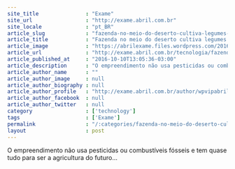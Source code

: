 ```yaml
---
site_title               : "Exame"
site_url                 : "http://exame.abril.com.br"
site_locale              : "pt_BR"
article_slug             : "fazenda-no-meio-do-deserto-cultiva-legumes-com-agua-do-mar"
article_title            : "Fazenda no meio do deserto cultiva legumes com água do mar"
article_image            : "https://abrilexame.files.wordpress.com/2016/10/size_960_16_9_sundrop_farms.jpg?quality=70&strip=all&w=960"
article_url              : "http://exame.abril.com.br/tecnologia/fazenda-no-meio-do-deserto-cultiva-legumes-com-agua-do-mar/"
article_published_at     : "2016-10-10T13:05:36-03:00"
article_description      : "O empreendimento não usa pesticidas ou combustíveis fósseis e tem quase tudo para ser a agricultura do futuro..."
article_author_name      : ""
article_author_image     : null
article_author_biography : null
article_author_profile   : "http://exame.abril.com.br/author/wpvipabril/"
article_author_facebook  : null
article_author_twitter   : null
category                 : ['technology']
tags                     : ['Exame']
permalink                : "/:categories/fazenda-no-meio-do-deserto-cultiva-legumes-com-agua-do-mar/"
layout                   : post
---
```


O empreendimento não usa pesticidas ou combustíveis fósseis e tem quase tudo para ser a agricultura do futuro...

